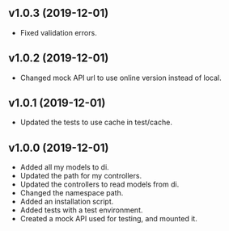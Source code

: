 ## v1.0.3 (2019-12-01)

-   Fixed validation errors.

## v1.0.2 (2019-12-01)

-   Changed mock API url to use online version instead of local.

## v1.0.1 (2019-12-01)

-   Updated the tests to use cache in test/cache.

## v1.0.0 (2019-12-01)

-   Added all my models to di.
-   Updated the path for my controllers.
-   Updated the controllers to read models from di.
-   Changed the namespace path.
-   Added an installation script.
-   Added tests with a test environment.
-   Created a mock API used for testing, and mounted it.
